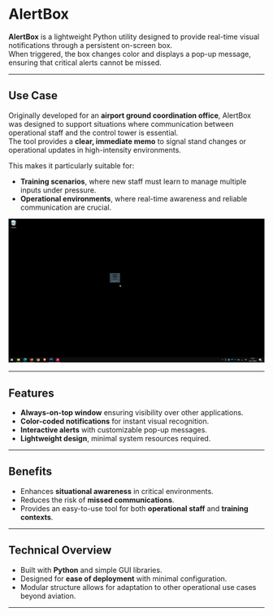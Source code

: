 # AlertBox  

**AlertBox** is a lightweight Python utility designed to provide real-time visual notifications through a persistent on-screen box.  
When triggered, the box changes color and displays a pop-up message, ensuring that critical alerts cannot be missed.  

---

## Use Case  
Originally developed for an **airport ground coordination office**, AlertBox was designed to support situations where communication between operational staff and the control tower is essential.  
The tool provides a **clear, immediate memo** to signal stand changes or operational updates in high-intensity environments.  

This makes it particularly suitable for:  
- **Training scenarios**, where new staff must learn to manage multiple inputs under pressure.  
- **Operational environments**, where real-time awareness and reliable communication are crucial.  

![AlertBox Demo](https://github.com/MaurizioCarrara/AlertBox/blob/main/AlertBox.gif)  

---

## Features  
- **Always-on-top window** ensuring visibility over other applications.  
- **Color-coded notifications** for instant visual recognition.  
- **Interactive alerts** with customizable pop-up messages.  
- **Lightweight design**, minimal system resources required.  

---

## Benefits  
- Enhances **situational awareness** in critical environments.  
- Reduces the risk of **missed communications**.  
- Provides an easy-to-use tool for both **operational staff** and **training contexts**.  

---

## Technical Overview  
- Built with **Python** and simple GUI libraries.  
- Designed for **ease of deployment** with minimal configuration.  
- Modular structure allows for adaptation to other operational use cases beyond aviation.  

---

